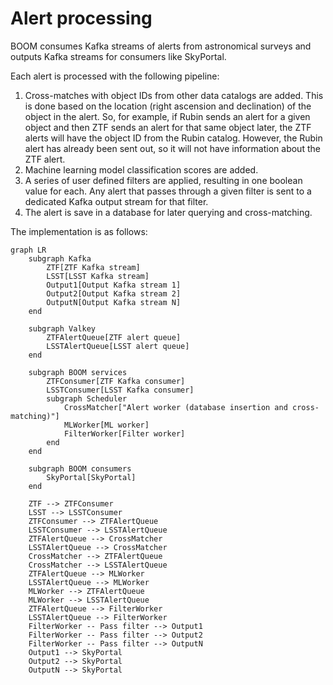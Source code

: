 # Alert processing

BOOM consumes Kafka streams of alerts from astronomical surveys
and outputs Kafka streams for consumers like SkyPortal.

Each alert is processed with the following pipeline:

1. Cross-matches with object IDs from other data catalogs are added.
   This is done based on the location (right ascension and declination)
   of the object in the alert. So, for example, if Rubin sends an alert
   for a given object and then ZTF sends an alert for that same object later,
   the ZTF alerts will have the object ID from the Rubin catalog.
   However, the Rubin alert has already been sent out, so it will not have
   information about the ZTF alert.
2. Machine learning model classification scores are added.
3. A series of user defined filters are applied, resulting in one boolean
   value for each. Any alert that passes through a given filter is sent
   to a dedicated Kafka output stream for that filter.
4. The alert is save in a database for later querying and cross-matching.

The implementation is as follows:

```mermaid
graph LR
    subgraph Kafka
        ZTF[ZTF Kafka stream]
        LSST[LSST Kafka stream]
        Output1[Output Kafka stream 1]
        Output2[Output Kafka stream 2]
        OutputN[Output Kafka stream N]
    end

    subgraph Valkey
        ZTFAlertQueue[ZTF alert queue]
        LSSTAlertQueue[LSST alert queue]
    end

    subgraph BOOM services
        ZTFConsumer[ZTF Kafka consumer]
        LSSTConsumer[LSST Kafka consumer]
        subgraph Scheduler
            CrossMatcher["Alert worker (database insertion and cross-matching)"]
            MLWorker[ML worker]
            FilterWorker[Filter worker]
        end
    end

    subgraph BOOM consumers
        SkyPortal[SkyPortal]
    end

    ZTF --> ZTFConsumer
    LSST --> LSSTConsumer
    ZTFConsumer --> ZTFAlertQueue
    LSSTConsumer --> LSSTAlertQueue
    ZTFAlertQueue --> CrossMatcher
    LSSTAlertQueue --> CrossMatcher
    CrossMatcher --> ZTFAlertQueue
    CrossMatcher --> LSSTAlertQueue
    ZTFAlertQueue --> MLWorker
    LSSTAlertQueue --> MLWorker
    MLWorker --> ZTFAlertQueue
    MLWorker --> LSSTAlertQueue
    ZTFAlertQueue --> FilterWorker
    LSSTAlertQueue --> FilterWorker
    FilterWorker -- Pass filter --> Output1
    FilterWorker -- Pass filter --> Output2
    FilterWorker -- Pass filter --> OutputN
    Output1 --> SkyPortal
    Output2 --> SkyPortal
    OutputN --> SkyPortal
```
